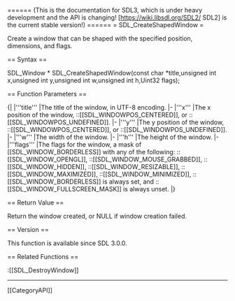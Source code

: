 ====== (This is the documentation for SDL3, which is under heavy development and the API is changing! [https://wiki.libsdl.org/SDL2/ SDL2] is the current stable version!) ======
= SDL_CreateShapedWindow =

Create a window that can be shaped with the specified position, dimensions, and flags.

== Syntax ==

<syntaxhighlight lang='c'>
SDL_Window * SDL_CreateShapedWindow(const char *title,unsigned int x,unsigned int y,unsigned int w,unsigned int h,Uint32 flags);
</syntaxhighlight>

== Function Parameters ==

{|
|'''title'''
|The title of the window, in UTF-8 encoding.
|-
|'''x'''
|The x position of the window, ::[[SDL_WINDOWPOS_CENTERED]], or ::[[SDL_WINDOWPOS_UNDEFINED]].
|-
|'''y'''
|The y position of the window, ::[[SDL_WINDOWPOS_CENTERED]], or ::[[SDL_WINDOWPOS_UNDEFINED]].
|-
|'''w'''
|The width of the window.
|-
|'''h'''
|The height of the window.
|-
|'''flags'''
|The flags for the window, a mask of [[SDL_WINDOW_BORDERLESS]] with any of the following: ::[[SDL_WINDOW_OPENGL]], ::[[SDL_WINDOW_MOUSE_GRABBED]], ::[[SDL_WINDOW_HIDDEN]], ::[[SDL_WINDOW_RESIZABLE]], ::[[SDL_WINDOW_MAXIMIZED]], ::[[SDL_WINDOW_MINIMIZED]], ::[[SDL_WINDOW_BORDERLESS]] is always set, and ::[[SDL_WINDOW_FULLSCREEN_MASK]] is always unset.
|}

== Return Value ==

Return the window created, or NULL if window creation failed.

== Version ==

This function is available since SDL 3.0.0.

== Related Functions ==

:[[SDL_DestroyWindow]]

----
[[CategoryAPI]]


